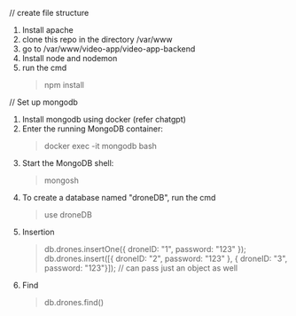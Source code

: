 // create file structure
1. Install apache
2. clone this repo in the directory /var/www
3. go to /var/www/video-app/video-app-backend
4. Install node and nodemon
5. run the cmd
   > npm install

// Set up mongodb
1. Install mongodb using docker (refer chatgpt)
2. Enter the running MongoDB container:
   > docker exec -it mongodb bash
3. Start the MongoDB shell:
   > mongosh
4. To create a database named "droneDB", run the cmd
   > use droneDB
5. Insertion
   > db.drones.insertOne({ droneID: "1", password: "123" });
   > db.drones.insert([{ droneID: "2", password: "123" }, { droneID: "3", password: "123"}]); // can pass just an object as well
6. Find
   > db.drones.find()


